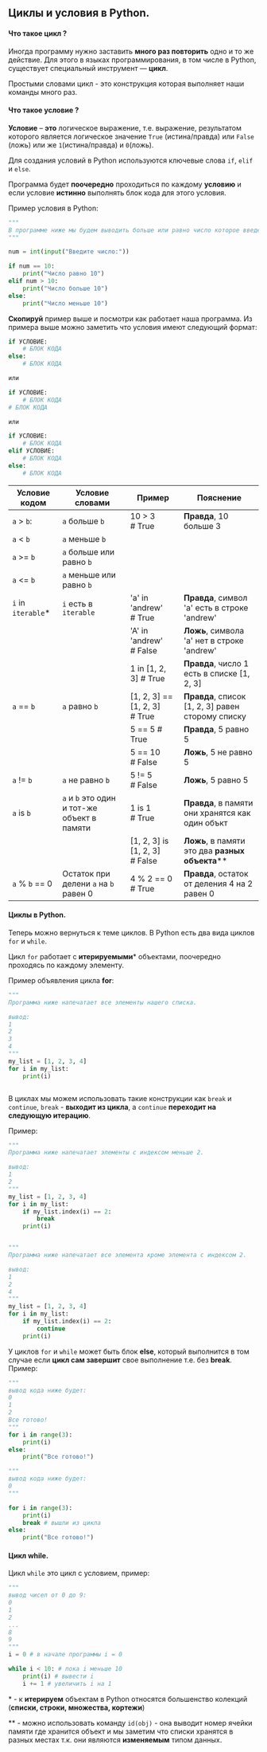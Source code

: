 ## Циклы и условия в Python.



#### Что такое цикл ?

Иногда программу нужно заставить **много раз повторить** одно и то же действие. Для этого в языках программирования, в том числе в Python, существует специальный инструмент — **цикл**.

Простыми словами цикл - это конструкция которая выполняет наши команды много раз.



#### Что такое условие ?

**Условие** – **это** логическое выражение, т.е. выражение, результатом которого является логическое значение `True` (истина/правда) или `False` (ложь) или же `1`(истина/правда) и `0`(ложь).

Для создания условий в Python используются ключевые слова `if`, `elif` и `else`.

Программа будет **поочередно** проходиться по каждому **условию** и если условие **истинно** выполнять блок кода для этого условия.

Пример условия в Python:

```python
"""
В программе ниже мы будем выводить больше или равно число которое введет пользователь 10.
"""

num = int(input("Введите число:"))

if num == 10:
    print("Число равно 10")
elif num > 10:
    print("Число больше 10")
else:
    print("Число меньше 10")
```

**Скопируй** пример выше и посмотри как работает наша программа. Из примера выше можно заметить что условия имеют следующий формат:

```python
if УСЛОВИЕ:
    # БЛОК КОДА
else:
    # БЛОК КОДА

или

if УСЛОВИЕ:
    # БЛОК КОДА
# БЛОК КОДА

или

if УСЛОВИЕ:
    # БЛОК КОДА
elif УСЛОВИЕ:
    # БЛОК КОДА
else:
    # БЛОК КОДА
```

| Условие кодом       | Условие словами                                                   | Пример                         | Пояснение                                         |
| ------------------- | ----------------------------------------------------------------- | ------------------------------ | ------------------------------------------------- |
| `a` > `b`:          | `a` больше `b`                                                    | 10 > 3 # True                  | **Правда**, 10 больше 3                           |
| `a` < `b`           | `a` меньше `b`                                                    |                                |                                                   |
| `a` >= `b`          | `a` больше или равно `b`                                          |                                |                                                   |
| `a` <= `b`          | `a` меньше или равно `b`                                          |                                |                                                   |
| `i` in `iterable`\* | `i` есть в `iterable`                                             | 'a' in 'andrew' # True         | **Правда**, символ 'a' есть в строке 'andrew'     |
|                     |                                                                   | 'A' in 'andrew' # False        | **Ложь**, символа 'a' нет в строке 'andrew'       |
|                     |                                                                   | 1 in [1, 2, 3] # True          | **Правда**, число 1 есть в списке [1, 2, 3]       |
| `a` == `b`          | `a` равно `b`                                                     | [1, 2, 3] == [1, 2, 3] # True  | **Правда**, список [1, 2, 3] равен сторому списку |
|                     |                                                                   | 5 == 5 # True                  | **Правда**, 5 равно 5                             |
|                     |                                                                   | 5 == 10 # False                | **Ложь**, 5 не равно 5                            |
| `a` != `b`          | `a` не равно `b`                                                  | 5 != 5 # False                 | **Ложь**, 5 равно 5                               |
| `a` is `b`          | `a` и `b` это один и тот-же объект в памяти                       | 1 is 1 # True                  | **Правда**, в памяти они хранятся как один объкт  |
|                     |                                                                   | [1, 2, 3] is [1, 2, 3] # False | **Ложь**, в памяти это два **разных объекта**\**  |
| `a` % `b` == 0      | Остаток при делени `a` на `b` равен 0 | 4 % 2 == 0 # True              | **Правда**, остаток от деления 4 на 2 равен 0     |



#### Циклы в Python.

Теперь можно вернуться к теме циклов. В Python есть два вида циклов `for` и `while`. 

Цикл `for` работает с **итерируемыми**\* объектами, поочередно проходясь по каждому элементу.

Пример объявления цикла **for**:

```python
"""
Программа ниже напечатает все элементы нашего списка.

вывод:
1
2
3
4
"""
my_list = [1, 2, 3, 4]
for i in my_list:
    print(i)



```

В циклах мы можем использовать такие конструкции как `break` и `continue`,  `break` -  **выходит из цикла**, а `continue` **переходит на следующую итерацию**.

Пример:

```python
"""
Программа ниже напечатает элементы с индексом меньше 2.

вывод:
1
2
"""
my_list = [1, 2, 3, 4]
for i in my_list:
    if my_list.index(i) == 2:
        break
    print(i)


"""
Программа ниже напечатает все элемента кроме элемента с индексом 2.

вывод:
1
2
4
"""
my_list = [1, 2, 3, 4]
for i in my_list:
    if my_list.index(i) == 2:
        continue
    print(i)
```

У циклов  `for`  и  `while` может быть блок **else**, который выполнится в том случае если **цикл сам завершит** свое выполнение т.е. без **break**. Пример:

```python
"""
вывод кода ниже будет:
0
1
2
Все готово!
"""
for i in range(3):
    print(i)
else:
    print("Все готово!")

"""
вывод кода ниже будет:
0
"""

for i in range(3):
    print(i)
    break # вышли из цикла
else:
    print("Все готово!")
```



#### Цикл while.

Цикл `while` это цикл с условием, пример:

```python
"""
вывод чисел от 0 до 9:
0
1
2
...
8
9
"""
i = 0 # в начале программы i = 0

while i < 10: # пока i меньше 10
    print(i) # вывести i
    i += 1 # увеличить i на 1

```

\* - к **итерируем** объектам в Python относятся большенство колекций (**списки, строки, множества, кортежи**)

\** - можно использовать команду `id(obj)` - она выводит номер ячейки памяти где хранится объект и мы заметим что списки хранятся в разных местах т.к. они являются **изменяемым** типом данных.
